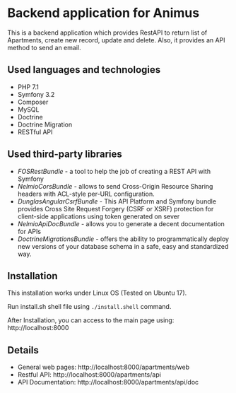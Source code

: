 Backend application for Animus
==============================
This is a backend application which provides RestAPI to return list of Apartments, create new record, update and delete. Also, it provides an API method to send an email. 

## Used languages and technologies
- PHP 7.1
- Symfony 3.2
- Composer
- MySQL
- Doctrine
- Doctrine Migration
- RESTful API

## Used third-party libraries
- *FOSRestBundle* - a tool to help the job of creating a REST API with Symfony
- *NelmioCorsBundle* - allows to send Cross-Origin Resource Sharing headers with ACL-style per-URL configuration.
- *DunglasAngularCsrfBundle* - This API Platform and Symfony bundle provides Cross Site Request Forgery (CSRF or XSRF) protection for client-side applications using token generated on sever
- *NelmioApiDocBundle* - allows you to generate a decent documentation for APIs
- *DoctrineMigrationsBundle* -  offers the ability to programmatically deploy new versions of your database schema in a safe, easy and standardized way.

## Installation
This installation works under Linux OS (Tested on Ubuntu 17). 

Run install.sh shell file using `./install.shell` command. 

After Installation, you can access to the main page using: http://localhost:8000

## Details

- General web pages: http://localhost:8000/apartments/web
- Restful API: http://localhost:8000/apartments/api
- API Documentation: http://localhost:8000/apartments/api/doc

